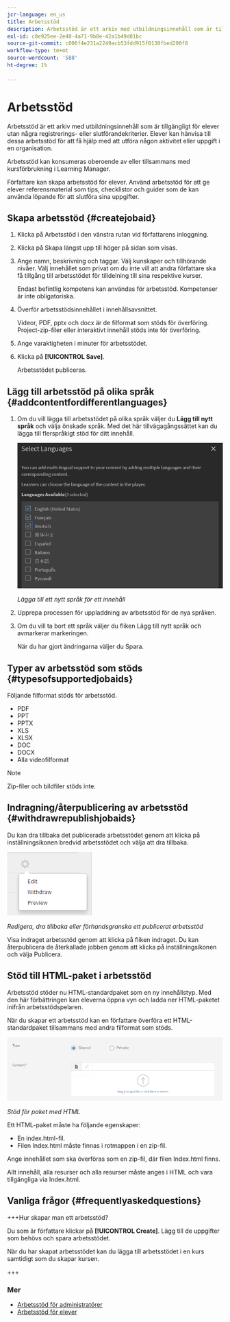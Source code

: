 ```yaml
---
jcr-language: en_us
title: Arbetsstöd
description: Arbetsstöd är ett arkiv med utbildningsinnehåll som är tillgängligt för elever utan några registrerings- eller slutförandekriterier. Elever kan hänvisa till dessa arbetsstöd för att få hjälp med att utföra någon aktivitet eller uppgift i en organisation.
exl-id: c8e925ee-2e40-4a71-9b8e-42a1b49d01bc
source-git-commit: c006f4e231a2249acb53fdd915f0130fbed200f8
workflow-type: tm+mt
source-wordcount: '588'
ht-degree: 1%

---
```


# Arbetsstöd

Arbetsstöd är ett arkiv med utbildningsinnehåll som är tillgängligt för elever utan några registrerings- eller slutförandekriterier. Elever kan hänvisa till dessa arbetsstöd för att få hjälp med att utföra någon aktivitet eller uppgift i en organisation.

Arbetsstöd kan konsumeras oberoende av eller tillsammans med kursförbrukning i Learning Manager.

Författare kan skapa arbetsstöd för elever. Använd arbetsstöd för att ge elever referensmaterial som tips, checklistor och guider som de kan använda löpande för att slutföra sina uppgifter.

## Skapa arbetsstöd {#createjobaid}

1. Klicka på Arbetsstöd i den vänstra rutan vid författarens inloggning.
1. Klicka på Skapa längst upp till höger på sidan som visas.
1. Ange namn, beskrivning och taggar. Välj kunskaper och tillhörande nivåer. Välj innehållet som privat om du inte vill att andra författare ska få tillgång till arbetsstödet för tilldelning till sina respektive kurser.

   Endast befintlig kompetens kan användas för arbetsstöd. Kompetenser är inte obligatoriska.

1. Överför arbetsstödsinnehållet i innehållsavsnittet.

   Videor, PDF, pptx och docx är de filformat som stöds för överföring. Project-zip-filer eller interaktivt innehåll stöds inte för överföring.

1. Ange varaktigheten i minuter för arbetsstödet.
1. Klicka på **[!UICONTROL Save]**.

   Arbetsstödet publiceras.

## Lägg till arbetsstöd på olika språk {#addcontentfordifferentlanguages}

1. Om du vill lägga till arbetsstödet på olika språk väljer du **Lägg till nytt språk** och välja önskade språk. Med det här tillvägagångssättet kan du lägga till flerspråkigt stöd för ditt innehåll.

   ![](assets/add-new-languagetab.png)

   *Lägga till ett nytt språk för ett innehåll*

1. Upprepa processen för uppladdning av arbetsstöd för de nya språken.
1. Om du vill ta bort ett språk väljer du fliken Lägg till nytt språk och avmarkerar markeringen.

   När du har gjort ändringarna väljer du Spara.

## Typer av arbetsstöd som stöds {#typesofsupportedjobaids}

Följande filformat stöds för arbetsstöd.

* PDF
* PPT
* PPTX
* XLS
* XLSX
* DOC
* DOCX
* Alla videofilformat

>[!NOTE]
>
>Zip-filer och bildfiler stöds inte.

## Indragning/återpublicering av arbetsstöd {#withdrawrepublishjobaids}

Du kan dra tillbaka det publicerade arbetsstödet genom att klicka på inställningsikonen bredvid arbetsstödet och välja att dra tillbaka.

![](assets/job-aid-withdraw.png)

*Redigera, dra tillbaka eller förhandsgranska ett publicerat arbetsstöd*

Visa indraget arbetsstöd genom att klicka på fliken indraget. Du kan återpublicera de återkallade jobben genom att klicka på inställningsikonen och välja Publicera.

## Stöd till HTML-paket i arbetsstöd

Arbetsstöd stöder nu HTML-standardpaket som en ny innehållstyp. Med den här förbättringen kan eleverna öppna vyn och ladda ner HTML-paketet inifrån arbetsstödspelaren.

När du skapar ett arbetsstöd kan en författare överföra ett HTML-standardpaket tillsammans med andra filformat som stöds.

![](assets/html-job-aid.png)

*Stöd för paket med HTML*

Ett HTML-paket måste ha följande egenskaper:

* En index.html-fil.
* Filen Index.html måste finnas i rotmappen i en zip-fil.

Ange innehållet som ska överföras som en zip-fil, där filen Index.html finns.

Allt innehåll, alla resurser och alla resurser måste anges i HTML och vara tillgängliga via Index.html.

## Vanliga frågor {#frequentlyaskedquestions}

+++Hur skapar man ett arbetsstöd?

Du som är författare klickar på **[!UICONTROL Create]**. Lägg till de uppgifter som behövs och spara arbetsstödet.

När du har skapat arbetsstödet kan du lägga till arbetsstödet i en kurs samtidigt som du skapar kursen.

+++

### Mer

* [Arbetsstöd för administratörer](../../administrators/feature-summary/job-aids.md)
* [Arbetsstöd för elever](../../learners/feature-summary/job-aids.md)
